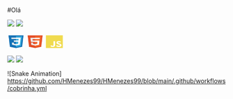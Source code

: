 #Olá

<div>
<img heigh="180em" src="https://github-readme-stats.vercel.app/api?username=HMenezes99&show_icons=false&theme=dark">
<img heigh="170em" src="https://github-readme-stats.vercel.app/api/top-langs/?username=HMenezes99&layout=compact]https://github.com/anuraghazra/github-readme-stats">
</div>
<br>
<div>
<img align="center" alt="Humberto-CSS" height="30" width="40" src="https://raw.githubusercontent.com/devicons/devicon/master/icons/css3/css3-original.svg">
<img align="center" alt="Humberto-HTML" height="30" width="40" src="https://raw.githubusercontent.com/devicons/devicon/master/icons/html5/html5-original.svg">
<img align="center" alt="Humberto-Js" height="30" width="40" src="https://raw.githubusercontent.com/devicons/devicon/master/icons/javascript/javascript-plain.svg">
</div>

<div>
<br>
<a href="https://www.linkedin.com/in/humberto-menezes-silva-8b95081ab/" target="_blank"><img src="https://img.shields.io/badge/-LinkedIn-%230077B5?style=for-the-badge&logo=linkedin&logoColor=white" target="_blank"></a>
<a href="https://www.instagram.com/sr.yoda/" target="_blank"><img src="https://img.shields.io/badge/-Instagram-%23E4405F?style=for-the-badge&logo=instagram&logoColor=white" target="_blank"></a>
</div>


![Snake Animation] https://github.com/HMenezes99/HMenezes99/blob/main/.github/workflows/cobrinha.yml
